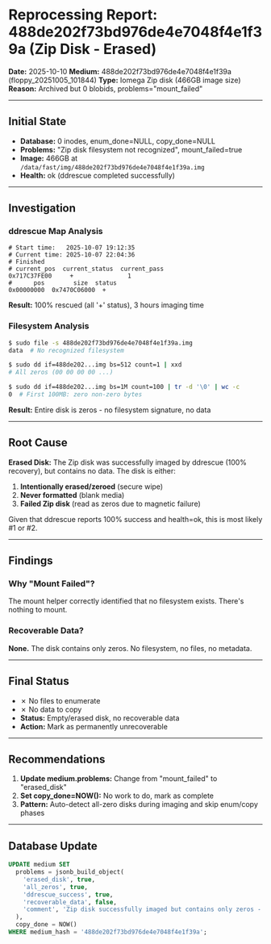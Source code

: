 <!--
Author: PB and Claude
Date: Thu 10 Oct 2025
License: (c) HRDAG, 2025, GPL-2 or newer

------
ntt/metrics/2025-10-10-488de202-erased-disk.md
-->

# Reprocessing Report: 488de202f73bd976de4e7048f4e1f39a (Zip Disk - Erased)

**Date:** 2025-10-10
**Medium:** 488de202f73bd976de4e7048f4e1f39a (floppy_20251005_101844)
**Type:** Iomega Zip disk (466GB image size)
**Reason:** Archived but 0 blobids, problems="mount_failed"

---

## Initial State

- **Database:** 0 inodes, enum_done=NULL, copy_done=NULL
- **Problems:** "Zip disk filesystem not recognized", mount_failed=true
- **Image:** 466GB at `/data/fast/img/488de202f73bd976de4e7048f4e1f39a.img`
- **Health:** ok (ddrescue completed successfully)

---

## Investigation

### ddrescue Map Analysis

```
# Start time:   2025-10-07 19:12:35
# Current time: 2025-10-07 22:04:36
# Finished
# current_pos  current_status  current_pass
0x717C37FE00     +               1
#      pos        size  status
0x00000000  0x7470C06000  +
```

**Result:** 100% rescued (all '+' status), 3 hours imaging time

### Filesystem Analysis

```bash
$ sudo file -s 488de202f73bd976de4e7048f4e1f39a.img
data  # No recognized filesystem

$ sudo dd if=488de202...img bs=512 count=1 | xxd
# All zeros (00 00 00 00 ...)

$ sudo dd if=488de202...img bs=1M count=100 | tr -d '\0' | wc -c
0  # First 100MB: zero non-zero bytes
```

**Result:** Entire disk is zeros - no filesystem signature, no data

---

## Root Cause

**Erased Disk:** The Zip disk was successfully imaged by ddrescue (100% recovery), but contains no data. The disk is either:

1. **Intentionally erased/zeroed** (secure wipe)
2. **Never formatted** (blank media)
3. **Failed Zip disk** (read as zeros due to magnetic failure)

Given that ddrescue reports 100% success and health=ok, this is most likely #1 or #2.

---

## Findings

### Why "Mount Failed"?

The mount helper correctly identified that no filesystem exists. There's nothing to mount.

### Recoverable Data?

**None.** The disk contains only zeros. No filesystem, no files, no metadata.

---

## Final Status

- ✗ No files to enumerate
- ✗ No data to copy
- **Status:** Empty/erased disk, no recoverable data
- **Action:** Mark as permanently unrecoverable

---

## Recommendations

1. **Update medium.problems:** Change from "mount_failed" to "erased_disk"
2. **Set copy_done=NOW():** No work to do, mark as complete
3. **Pattern:** Auto-detect all-zero disks during imaging and skip enum/copy phases

---

## Database Update

```sql
UPDATE medium SET
  problems = jsonb_build_object(
    'erased_disk', true,
    'all_zeros', true,
    'ddrescue_success', true,
    'recoverable_data', false,
    'comment', 'Zip disk successfully imaged but contains only zeros - erased/blank media'
  ),
  copy_done = NOW()
WHERE medium_hash = '488de202f73bd976de4e7048f4e1f39a';
```
